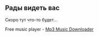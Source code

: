 ## Рады видеть вас

Скоро тут что-то будет...

Free music player - <a href="https://play.google.com/store/apps/details?id=com.music.downloader.free.mp3.music.player">Mp3 Music Downloader</a>

<!-- Global site tag (gtag.js) - Google Analytics -->
<script async src="https://www.googletagmanager.com/gtag/js?id=UA-36062235-1"></script>
<script>
  window.dataLayer = window.dataLayer || [];
  function gtag(){dataLayer.push(arguments);}
  gtag('js', new Date());

  gtag('config', 'UA-36062235-1');
</script>
